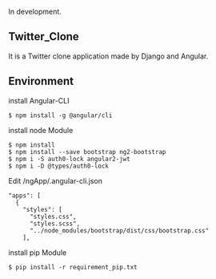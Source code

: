 In development.

## Twitter_Clone
It is a Twitter clone application made by Django and Angular.

## Environment

install Angular-CLI
```
$ npm install -g @angular/cli
```

install node Module
```
$ npm install
$ npm install --save bootstrap ng2-bootstrap
$ npm i -S auth0-lock angular2-jwt
$ npm i -D @types/auth0-lock
```

Edit /ngApp/.angular-cli.json
```
"apps": [
  {
    "styles": [
      "styles.css",
      "styles.scss",
      "../node_modules/bootstrap/dist/css/bootstrap.css"
    ],
```

install pip Module
```
$ pip install -r requirement_pip.txt
```
